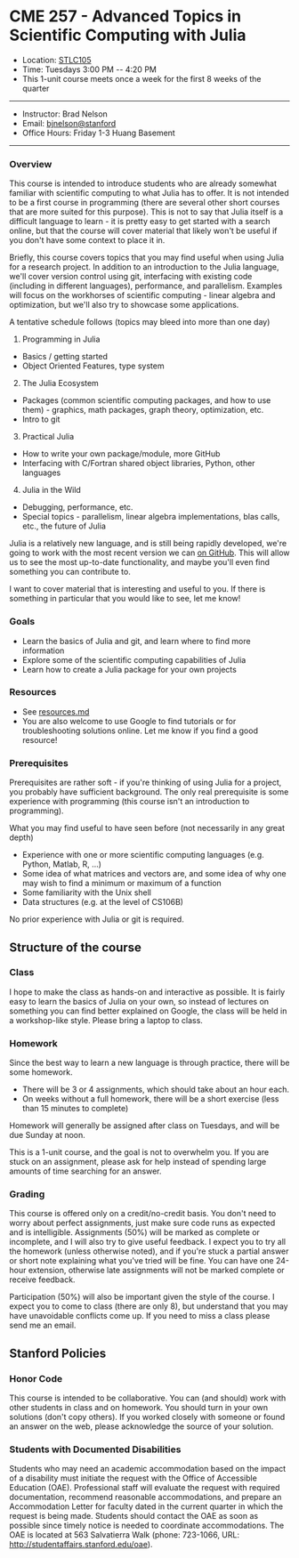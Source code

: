 # CME 257 - Advanced Topics in Scientific Computing with Julia

* Location: [STLC105](https://campus-map.stanford.edu/?srch=STLC105)
* Time: Tuesdays 3:00 PM -- 4:20 PM
* This 1-unit course meets once a week for the first 8 weeks of the quarter

---

* Instructor: Brad Nelson
* Email: [bjnelson@stanford](mailto:bjnelson@stanford.edu)
* Office Hours: Friday 1-3 Huang Basement

---



### Overview

This course is intended to introduce students who are already somewhat familiar with scientific computing to what Julia has to offer.  It is not intended to be a first course in programming (there are several other short courses that are more suited for this purpose).  This is not to say that Julia itself is a difficult language to learn - it is pretty easy to get started with a search online, but that the course will cover material that likely won't be useful if you don't have some context to place it in.  

Briefly, this course covers topics that you may find useful when using Julia for a research project.  In addition to an introduction to the Julia language, we'll cover version control using git, interfacing with existing code (including in different languages), performance, and parallelism.  Examples will focus on the workhorses of scientific computing - linear algebra and optimization, but we'll also try to showcase some applications.

A tentative schedule follows (topics may bleed into more than one day)

1. Programming in Julia
  * Basics / getting started
  * Object Oriented Features, type system
2. The Julia Ecosystem
  * Packages (common scientific computing packages, and how to use them) - graphics, math packages, graph theory, optimization, etc.
  * Intro to git
3. Practical Julia
  * How to write your own package/module, more GitHub
  * Interfacing with C/Fortran shared object libraries, Python, other languages
4. Julia in the Wild
  * Debugging, performance, etc.
  * Special topics - parallelism, linear algebra implementations, blas calls, etc., the future of Julia

Julia is a relatively new language, and is still being rapidly developed, we're going to work with the most recent version we can [on GitHub](https://github.com/JuliaLang/julia).  This will allow us to see the most up-to-date functionality, and maybe you'll even find something you can contribute to.

I want to cover material that is interesting and useful to you.  If there is something in particular that you would like to see, let me know!

### Goals

* Learn the basics of Julia and git, and learn where to find more information
* Explore some of the scientific computing capabilities of Julia
* Learn how to create a Julia package for your own projects

### Resources

* See [resources.md](resources.md)
* You are also welcome to use Google to find tutorials or for troubleshooting solutions online.  Let me know if you find a good resource!

### Prerequisites
Prerequisites are rather soft - if you're thinking of using Julia for a project, you probably have sufficient background.  The only real prerequisite is some experience with programming (this course isn't an introduction to programming).

What you may find useful to have seen before (not necessarily in any great depth)
* Experience with one or more scientific computing languages (e.g. Python, Matlab, R, ...)
* Some idea of what matrices and vectors are, and some idea of why one may wish to find a minimum or maximum of a function
* Some familiarity with the Unix shell
* Data structures (e.g. at the level of CS106B)

No prior experience with Julia or git is required.


## Structure of the course
### Class
I hope to make the class as hands-on and interactive as possible.  It is fairly easy to learn the basics of Julia on your own, so instead of lectures on something you can find better explained on Google, the class will be held in a workshop-like style.  Please bring a laptop to class.

### Homework
Since the best way to learn a new language is through practice, there will be some homework.
* There will be 3 or 4 assignments, which should take about an hour each.  
* On weeks without a full homework, there will be a short exercise (less than 15 minutes to complete)

Homework will generally be assigned after class on Tuesdays, and will be due Sunday at noon.

This is a 1-unit course, and the goal is not to overwhelm you. If you are stuck on an assignment, please ask for help instead of spending large amounts of time searching for an answer.

### Grading
This course is offered only on a credit/no-credit basis.  You don't need to worry about perfect assignments, just make sure code runs as expected and is intelligible.  Assignments (50%) will be marked as complete or incomplete, and I will also try to give useful feedback.  I expect you to try all the homework (unless otherwise noted), and if you're stuck a partial answer or short note explaining what you've tried will be fine.  You can have one 24-hour extension, otherwise late assignments will not be marked complete or receive feedback.

Participation (50%) will also be important given the style of the course.  I expect you to come to class (there are only 8), but understand that you may have unavoidable conflicts come up.  If you need to miss a class please send me an email.

## Stanford Policies

### Honor Code
This course is intended to be collaborative.  You can (and should) work with other students in class and on homework.  You should turn in your own solutions (don't copy others). If you worked closely with someone or found an answer on the web, please acknowledge the source of your solution.


### Students with Documented Disabilities
Students who may need an academic accommodation based on the impact of a disability must initiate the request with the Office of Accessible Education (OAE).  Professional staff will evaluate the request with required documentation, recommend reasonable accommodations, and prepare an Accommodation Letter for faculty dated in the current quarter in which the request is being made. Students should contact the OAE as soon as possible since timely notice is needed to coordinate accommodations.  The OAE is located at 563 Salvatierra Walk (phone: 723-1066, URL: http://studentaffairs.stanford.edu/oae).
